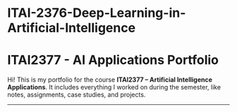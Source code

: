 # ITAI-2376-Deep-Learning-in-Artificial-Intelligence

# ITAI2377 - AI Applications Portfolio

Hi! This is my portfolio for the course **ITAI2377 – Artificial Intelligence Applications**. It includes everything I worked on during the semester, like notes, assignments, case studies, and projects.

---

